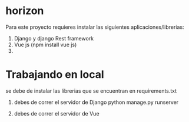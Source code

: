 # horizon

Para este proyecto requieres instalar las siguientes aplicaciones/librerias:

1. Django y django Rest framework
2. Vue js  (npm install vue js)
3. 







# Trabajando en local 

se debe de instalar las librerias que se encuentran en requirements.txt


1. debes de correr el servidor de Django 
python manage.py runserver

2. debes de correr el servidor de Vue
